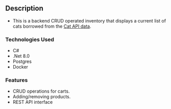 ## Description
* This is a backend CRUD operated inventory that displays a current list of cats borrowed from the [Cat API data](https://thecatapi.com/).

### Technologies Used
* C#
* .Net 8.0
* Postgres
* Docker

### Features
* CRUD operations for carts.
* Adding/removing products.
* REST API interface
